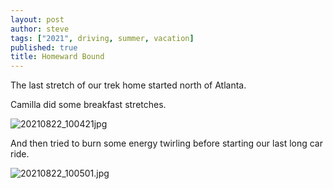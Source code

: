 ```yaml
---
layout: post
author: steve
tags: ["2021", driving, summer, vacation]
published: true
title: Homeward Bound
---
```

The last stretch of our trek home started north of Atlanta.  

Camilla did some breakfast stretches.  

![20210822_100421jpg]({{site.baseurl}}/assets/media/20210822_100421.jpg)

And then tried to burn some energy twirling before starting our last long car ride.  

![20210822_100501.jpg]({{site.baseurl}}/assets/media/20210822_100501.jpg)

